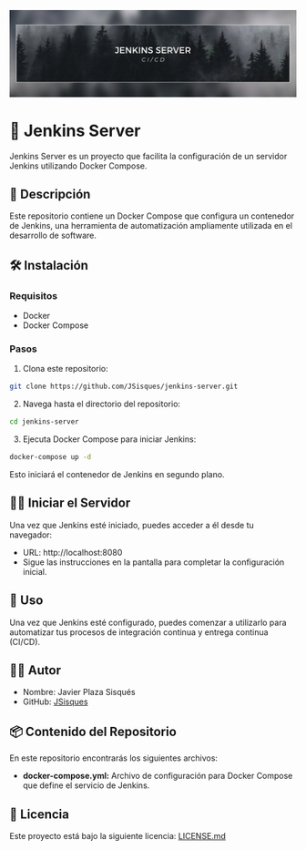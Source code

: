 ![Jenkins Banner](./img/jenkins.png)

# 🚀 Jenkins Server

Jenkins Server es un proyecto que facilita la configuración de un servidor Jenkins utilizando Docker Compose.

## 📝 Descripción

Este repositorio contiene un Docker Compose que configura un contenedor de Jenkins, una herramienta de automatización ampliamente utilizada en el desarrollo de software.

## 🛠️ Instalación

### Requisitos

- Docker
- Docker Compose

### Pasos

1. Clona este repositorio:

```bash
git clone https://github.com/JSisques/jenkins-server.git
```

2. Navega hasta el directorio del repositorio:

```bash
cd jenkins-server
```

3. Ejecuta Docker Compose para iniciar Jenkins:

```bash
docker-compose up -d
```

Esto iniciará el contenedor de Jenkins en segundo plano.

## 🏃‍♂️ Iniciar el Servidor

Una vez que Jenkins esté iniciado, puedes acceder a él desde tu navegador:

- URL: http://localhost:8080
- Sigue las instrucciones en la pantalla para completar la configuración inicial.

## 🚀 Uso

Una vez que Jenkins esté configurado, puedes comenzar a utilizarlo para automatizar tus procesos de integración continua y entrega continua (CI/CD).

## 👨‍💻 Autor

- Nombre: Javier Plaza Sisqués
- GitHub: [JSisques](https://github.com/JSisques)

## 📦 Contenido del Repositorio

En este repositorio encontrarás los siguientes archivos:

- **docker-compose.yml:** Archivo de configuración para Docker Compose que define el servicio de Jenkins.

## 📜 Licencia

Este proyecto está bajo la siguiente licencia: [LICENSE.md](./LICENSE.md)
